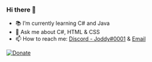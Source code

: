 ### Hi there 👋

- 📚 I’m currently learning C# and Java
- 💬 Ask me about C#, HTML & CSS
- 📫 How to reach me: [Discord - Joddy#0001](https://discord.com/users/349187806050123787) & [Email](mailto:me@joddy.dev)


<a href="https://www.paypal.com/donate/?hosted_button_id=SQSZNF7WAR492"><img src="https://i.jod.gg/tUGu8/xuYuJIyu19.gif/raw" title="Donate" alt="Donate"></a>
